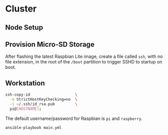 # Cluster


## Node Setup


## Provision Micro-SD Storage

After flashing the latest Raspbian Lite image, create a file called `ssh`, with
no file extension, in the root of the `/boot` partition to trigger SSHD to
startup on boot.


## Workstation


```bash
ssh-copy-id                    \
  -o StrictHostKeyChecking=no  \
  -i ~/.ssh/id_rsa.pub         \
  pi@[HOSTNAME];
```

The default username/password for Raspbian is `pi` and `raspberry`.

```bash
ansible-playbook main.yml
```
